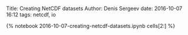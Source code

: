 Title: Creating NetCDF datasets
Author: Denis Sergeev
date: 2016-10-07 16:12
tags: netcdf, io

{% notebook 2016-10-07-creating-netcdf-datasets.ipynb cells[2:] %}